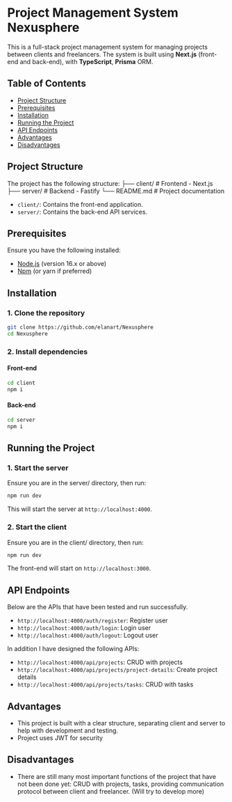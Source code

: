 # Project Management System Nexusphere

This is a full-stack project management system for managing projects between clients and freelancers. The system is built using **Next.js** (front-end and back-end), with **TypeScript**, **Prisma** ORM.

## Table of Contents

- [Project Structure](#project-structure)
- [Prerequisites](#prerequisites)
- [Installation](#installation)
- [Running the Project](#running-the-project)
- [API Endpoints](#api-endpoints)
- [Advantages](#dvantages)
- [Disadvantages](#disadvantages)

## Project Structure

The project has the following structure:
├── client/ # Frontend - Next.js 
├── server/ # Backend - Fastify 
└── README.md # Project documentation

- `client/`: Contains the front-end application.
- `server/`: Contains the back-end API services.

## Prerequisites
Ensure you have the following installed:

- [Node.js](https://nodejs.org/en/) (version 16.x or above)
- [Npm](https://www.npmjs.com/) (or yarn if preferred)

## Installation

### 1. Clone the repository

```bash
git clone https://github.com/elanart/Nexusphere
cd Nexusphere
```

### 2. Install dependencies

#### Front-end
```bash
cd client
npm i
```

#### Back-end
```bash
cd server
npm i
```

## Running the Project

### 1. Start the server
Ensure you are in the server/ directory, then run:
```bash
npm run dev
```

This will start the server at `http://localhost:4000`.

### 2. Start the client
Ensure you are in the client/ directory, then run:
```bash
npm run dev
```

The front-end will start on `http://localhost:3000`.

## API Endpoints
Below are the APIs that have been tested and run successfully.
- `http://localhost:4000/auth/register`: Register user
- `http://localhost:4000/auth/login`: Login user
- `http://localhost:4000/auth/logout`: Logout user

In addition I have designed the following APIs:
- `http://localhost:4000/api/projects`: CRUD with projects
- `http://localhost:4000/api/projects/project-details`: Create project details
- `http://localhost:4000/api/projects/tasks`: CRUD with tasks

## Advantages
- This project is built with a clear structure, separating client and server to help with development and testing.
- Project uses JWT for security

## Disadvantages
- There are still many most important functions of the project that have not been done yet: CRUD with projects, tasks, providing communication protocol between client and freelancer. (Will try to develop more)
